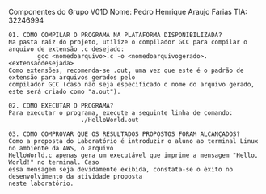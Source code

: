 Componentes do Grupo V01D
Nome: Pedro Henrique Araujo Farias	TIA: 32246994

	01. COMO COMPILAR O PROGRAMA NA PLATAFORMA DISPONIBILIZADA?
	Na pasta raiz do projeto, utilize o compilador GCC para compilar o arquivo de extensão .c desejado:
			gcc <nomedoarquivo>.c -o <nomedoarquivogerado>.<extensaodesejada>
	Como extensões, recomenda-se .out, uma vez que este é o padrão de extensão para arquivos gerados pelo
	compilador GCC (caso não seja especificado o nome do arquivo gerado, este será criado como "a.out").

	02. COMO EXECUTAR O PROGRAMA?
	Para executar o programa, execute a seguinte linha de comando:
						./HelloWorld.out

	03. COMO COMPROVAR QUE OS RESULTADOS PROPOSTOS FORAM ALCANÇADOS?
	Como a proposta do Laboratório é introduzir o aluno ao terminal Linux no ambiente da AWS, o arquivo
	HelloWorld.c apenas gera um executável que imprime a mensagem "Hello, World!" no terminal. Caso 
	essa mensagem seja devidamente exibida, constata-se o êxito no desenvolvimento da atividade proposta
	neste laboratório.
